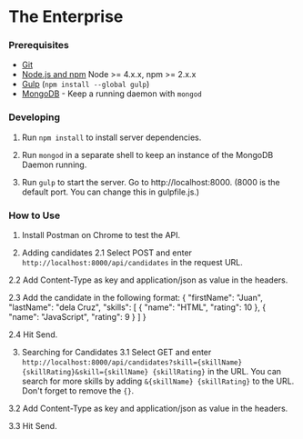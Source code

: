 # The Enterprise

### Prerequisites

- [Git](https://git-scm.com/)
- [Node.js and npm](nodejs.org) Node >= 4.x.x, npm >= 2.x.x
- [Gulp](http://gulpjs.com/) (`npm install --global gulp`)
- [MongoDB](https://www.mongodb.org/) - Keep a running daemon with `mongod`

### Developing
1. Run `npm install` to install server dependencies.

2. Run `mongod` in a separate shell to keep an instance of the MongoDB Daemon running.

3. Run `gulp` to start the server. Go to http://localhost:8000. (8000 is the default port. You can change this in gulpfile.js.)

### How to Use
1. Install Postman on Chrome to test the API.

2. Adding candidates
  2.1 Select POST and enter `http://localhost:8000/api/candidates` in the request URL.
  
  2.2 Add Content-Type as key and application/json as value in the headers.
  
  2.3 Add the candidate in the following format:
    {
      "firstName": "Juan",
      "lastName": "dela Cruz",
      "skills": [
        { "name": "HTML", "rating": 10 },
        { "name": "JavaScript", "rating": 9 }
      ]
    }
    
  2.4 Hit Send.
  
3. Searching for Candidates
  3.1 Select GET and enter `http://localhost:8000/api/candidates?skill={skillName} {skillRating}&skill={skillName} {skillRating}` in the URL. You can search for more skills by adding `&{skillName} {skillRating}` to the URL. Don't forget to remove the `{}`.
  
  3.2 Add Content-Type as key and application/json as value in the headers.
  
  3.3 Hit Send.
